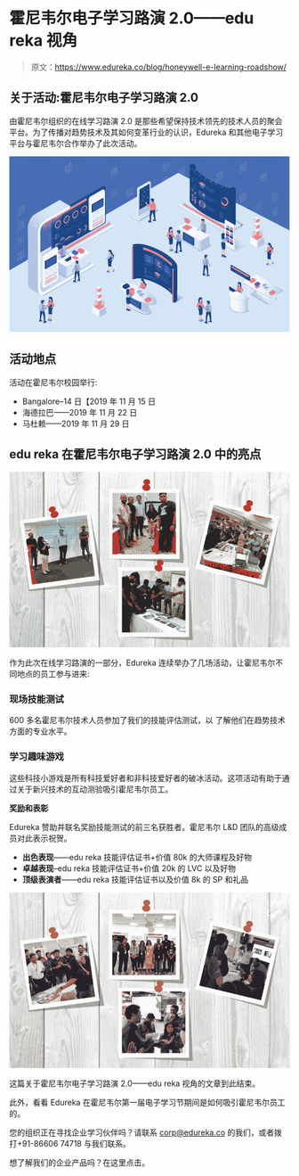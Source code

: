 # 霍尼韦尔电子学习路演 2.0——edu reka 视角

> 原文：<https://www.edureka.co/blog/honeywell-e-learning-roadshow/>

## **关于活动:霍尼韦尔电子学习路演 2.0**

由霍尼韦尔组织的在线学习路演 2.0 是那些希望保持技术领先的技术人员的聚会平台。为了传播对趋势技术及其如何变革行业的认识，Edureka 和其他电子学习平台与霍尼韦尔合作举办了此次活动。

![Honeywell Roadshow 2.0](img/48559400008d3db2f01af6db2e1700d1.png)

## **活动地点**

活动在霍尼韦尔校园举行:

*   Bangalore–14 日【2019 年 11 月 15 日
*   海德拉巴——2019 年 11 月 22 日
*   马杜赖——2019 年 11 月 29 日

## **edu reka 在霍尼韦尔电子学习路演 2.0 中的亮点**

![Honeywell Roadmap 2.0 Event Image1](img/49f80e28a5bb88bac85b8eb1f3834c98.png)

作为此次在线学习路演的一部分，Edureka 连续举办了几场活动，让霍尼韦尔不同地点的员工参与进来:

### **现场技能测试**

600 多名霍尼韦尔技术人员参加了我们的技能评估测试，以 了解他们在趋势技术方面的专业水平。

### **学习趣味游戏**

这些科技小游戏是所有科技爱好者和非科技爱好者的破冰活动。这项活动有助于通过关于新兴技术的互动测验吸引霍尼韦尔员工。

**奖励和表彰**

Edureka 赞助并联名奖励技能测试的前三名获胜者。霍尼韦尔 L&D 团队的高级成员对此表示祝贺。

*   **出色表现**——edu reka 技能评估证书+价值 80k 的大师课程及好物
*   **卓越表现**–edu reka 技能评估证书+价值 20k 的 LVC 以及好物
*   **顶级表演者**——edu reka 技能评估证书以及价值 8k 的 SP 和礼品

![Honeywell Roadmap 2.0 Event Image2](img/d20ae8776464eaa24d594af6f1b8834e.png)

这篇关于霍尼韦尔电子学习路演 2.0——edu reka 视角的文章到此结束。

此外，看看 Edureka 在霍尼韦尔第一届电子学习节[](https://www.edureka.co/blog/edureka-honeywell-e-learning-fest)期间是如何吸引霍尼韦尔员工的。

您的组织正在寻找企业学习伙伴吗？请联系 corp@edureka.co 的我们，或者拨打+91-86606 74718 与我们联系。

想了解我们的企业产品吗？在这里点击[](https://www.edureka.co/corporate-training)。